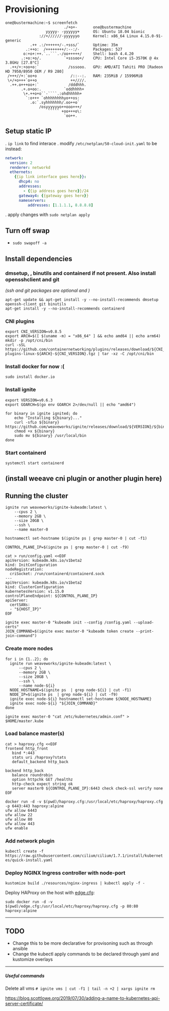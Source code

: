 # Provisioning
```
one@bustermachine:~$ screenfetch
                          ./+o+-       one@bustermachine
                  yyyyy- -yyyyyy+      OS: Ubuntu 18.04 bionic
               ://+//////-yyyyyyo      Kernel: x86_64 Linux 4.15.0-91-generic
           .++ .:/++++++/-.+sss/`      Uptime: 35m
         .:++o:  /++++++++/:--:/-      Packages: 527
        o:+o+:++.`..```.-/oo+++++/     Shell: bash 4.4.20
       .:+o:+o/.          `+sssoo+/    CPU: Intel Core i5-3570K @ 4x 3.8GHz [27.8°C]
  .++/+:+oo+o:`             /sssooo.   GPU: AMD/ATI Tahiti PRO [Radeon HD 7950/8950 OEM / R9 280]
 /+++//+:`oo+o               /::--:.   RAM: 235MiB / 15996MiB
 \+/+o+++`o++o               ++////.
  .++.o+++oo+:`             /dddhhh.
       .+.o+oo:.          `oddhhhh+
        \+.++o+o``-````.:ohdhhhhh+
         `:o+++ `ohhhhhhhhyo++os:
           .o:`.syhhhhhhh/.oo++o`
               /osyyyyyyo++ooo+++/
                   ````` +oo+++o\:
                          `oo++.
```

## Setup static IP
. `ip link` to find interace
. modify `/etc/netplan/50-cloud-init.yaml` to be instead:
```yaml
network:
  version: 2
  renderer: networkd
  ethernets:
    {{ip link interface goes here}}:
      dhcp4: no
      addresses:
        - {{ip address goes here}}/24
      gateway4: {{gateway goes here}}
      nameservers:
          addresses: [1.1.1.1, 8.8.8.8]
```
. apply changes with `sudo netplan apply`

## Turn off swap
- `sudo swapoff -a`


## Install dependencies
### dmsetup, , binutils and containerd if not present. Also install opensshclient and git
*(ssh and git packages are optional and )*
```shell
apt-get update && apt-get install -y --no-install-recommends dmsetup openssh-client git binutils
apt-get install -y --no-install-recommends containerd
```

### CNI plugins
```shell
export CNI_VERSION=v0.8.5
export ARCH=$([ $(uname -m) = "x86_64" ] && echo amd64 || echo arm64)
mkdir -p /opt/cni/bin
curl -sSL https://github.com/containernetworking/plugins/releases/download/${CNI_VERSION}/cni-plugins-linux-${ARCH}-${CNI_VERSION}.tgz | tar -xz -C /opt/cni/bin
```

### Install docker for now :( 
`sudo install docker.io`

### Install ignite
```shell
export VERSION=v0.6.3
export GOARCH=$(go env GOARCH 2>/dev/null || echo "amd64")

for binary in ignite ignited; do
    echo "Installing ${binary}..."
    curl -sfLo ${binary} https://github.com/weaveworks/ignite/releases/download/${VERSION}/${binary}-${GOARCH}
    chmod +x ${binary}
    sudo mv ${binary} /usr/local/bin
done
```

### Start containerd 
`systemctl start containerd`

(install weeave cni plugin or another plugin here)
---
## Running the cluster
```shell
ignite run weaveworks/ignite-kubeadm:latest \
    --cpus 2 \
    --memory 2GB \
    --size 20GB \
    --ssh \
    --name master-0
```

`hostnamectl set-hostname $(ignite ps | grep master-0 | cut -f1)`

`CONTROL_PLANE_IP=$(ignite ps | grep master-0 | cut -f9)`

```shell
cat > run/config.yaml <<EOF
apiVersion: kubeadm.k8s.io/v1beta2
kind: InitConfiguration
nodeRegistration:
  criSocket: /run/containerd/containerd.sock
---
apiVersion: kubeadm.k8s.io/v1beta2
kind: ClusterConfiguration
kubernetesVersion: v1.15.0
controlPlaneEndpoint: ${CONTROL_PLANE_IP}
apiServer:
  certSANs:
  - "${HOST_IP}"
EOF
```

```shell
ignite exec master-0 "kubeadm init --config /config.yaml --upload-certs"
JOIN_COMMAND=$(ignite exec master-0 "kubeadm token create --print-join-command")
```


### Create more nodes
```shell
for i in {1..2}; do
  ignite run weaveworks/ignite-kubeadm:latest \
      --cpus 2 \
      --memory 2GB \
      --size 20GB \
      --ssh \
      --name node-${i}
  NODE_HOSTNAME=$(ignite ps  | grep node-${i} | cut -f1)
  NODE_IP=$(ignite ps  | grep node-${i} | cut -f9)
  ignite exec node-${i} hostnamectl set-hostname ${NODE_HOSTNAME}
  ignite exec node-${i} "${JOIN_COMMAND}"
done
```
 
`ignite exec master-0 "cat /etc/kubernetes/admin.conf" > $HOME/master.kube`


### Load balance master(s)
```shell
cat > haproxy.cfg <<EOF
frontend http_front
   bind *:443
   stats uri /haproxy?stats
   default_backend http_back

backend http_back
   balance roundrobin
   option httpchk GET /healthz
   http-check expect string ok
   server master0 ${CONTROL_PLANE_IP}:6443 check check-ssl verify none
EOF
```

```shell
docker run -d -v $(pwd)/haproxy.cfg:/usr/local/etc/haproxy/haproxy.cfg -p 6443:443 haproxy:alpine
ufw allow 6443
ufw allow 22
ufw allow 80
ufw allow 443
ufw enable
```



### Add network plugin
`kubectl create -f https://raw.githubusercontent.com/cilium/cilium/1.7.1/install/kubernetes/quick-install.yaml`


### Deploy NGINX Ingress controller with node-port 

`kustomize build ./resources/nginx-ingress | kubectl apply -f -`

Deploy HAProxy on the host with [edge.cfg](haproxy/edge.cfg):

`sudo docker run -d -v $(pwd)/edge.cfg:/usr/local/etc/haproxy/haproxy.cfg -p 80:80 haproxy:alpine`

--- 
## TODO
- Change this to be more declarative for provisoning such as through ansible
- Change the kubectl apply commands to be declared through yaml and kustomize overlays


---
##### Useful commands
Delete all vms
`# ignite vms | cut -f1 | tail -n +2 | xargs ignite rm`

https://blog.scottlowe.org/2019/07/30/adding-a-name-to-kubernetes-api-server-certificate/